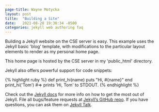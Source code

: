 ```yaml
---
page-title: Wayne Motycka
layout: post
title:  "Building a Site"
date:   2021-08-28 19:38:34 -0500
categories: jekyll web authoring faq
---
```

Building a Jekyll website on the CSE server is easy.
This example uses the Jekyll basic 'blog' template, with modifications
to the particular layout elements to render as my personal home page.

This home page is hosted by the CSE server in my 'public_html' directory.


Jekyll also offers powerful support for code snippets:

{% highlight ruby %}
def print_hi(name)
  puts "Hi, #{name}"
end
print_hi('Tom')
#=> prints 'Hi, Tom' to STDOUT.
{% endhighlight %}

Check out the [Jekyll docs][jekyll-docs] for more info on how to get the most out of Jekyll. File all bugs/feature requests at [Jekyll’s GitHub repo][jekyll-gh]. If you have questions, you can ask them on [Jekyll Talk][jekyll-talk].

[jekyll-docs]: https://jekyllrb.com/docs/home
[jekyll-gh]:   https://github.com/jekyll/jekyll
[jekyll-talk]: https://talk.jekyllrb.com/
